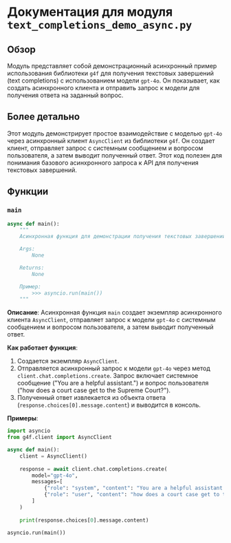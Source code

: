 # Документация для модуля `text_completions_demo_async.py`

## Обзор

Модуль представляет собой демонстрационный асинхронный пример использования библиотеки `g4f` для получения текстовых завершений (text completions) с использованием модели `gpt-4o`. Он показывает, как создать асинхронного клиента и отправить запрос к модели для получения ответа на заданный вопрос.

## Более детально

Этот модуль демонстрирует простое взаимодействие с моделью `gpt-4o` через асинхронный клиент `AsyncClient` из библиотеки `g4f`. Он создает клиент, отправляет запрос с системным сообщением и вопросом пользователя, а затем выводит полученный ответ. Этот код полезен для понимания базового асинхронного запроса к API для получения текстовых завершений.

## Функции

### `main`

```python
async def main():
    """
    Асинхронная функция для демонстрации получения текстовых завершений от модели gpt-4o.

    Args:
        None

    Returns:
        None

    Пример:
        >>> asyncio.run(main())
    """
```

**Описание**: Асинхронная функция `main` создает экземпляр асинхронного клиента `AsyncClient`, отправляет запрос к модели `gpt-4o` с системным сообщением и вопросом пользователя, а затем выводит полученный ответ.

**Как работает функция**:

1.  Создается экземпляр `AsyncClient`.
2.  Отправляется асинхронный запрос к модели `gpt-4o` через метод `client.chat.completions.create`. Запрос включает системное сообщение ("You are a helpful assistant.") и вопрос пользователя ("how does a court case get to the Supreme Court?").
3.  Полученный ответ извлекается из объекта ответа (`response.choices[0].message.content`) и выводится в консоль.

**Примеры**:

```python
import asyncio
from g4f.client import AsyncClient

async def main():
    client = AsyncClient()
    
    response = await client.chat.completions.create(
        model="gpt-4o",
        messages=[
            {"role": "system", "content": "You are a helpful assistant."},
            {"role": "user", "content": "how does a court case get to the Supreme Court?"}
        ]
    )
    
    print(response.choices[0].message.content)

asyncio.run(main())
```